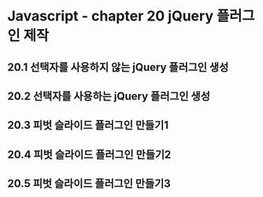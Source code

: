 # Javascript - chapter  20 jQuery 플러그인 제작



## 20.1 선택자를 사용하지 않는 jQuery 플러그인 생성



## 20.2 선택자를 사용하는 jQuery 플러그인 생성



## 20.3 피벗 슬라이드 플러그인 만들기1



## 20.4 피벗 슬라이드 플러그인 만들기2



## 20.5 피벗 슬라이드 플러그인 만들기3



